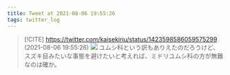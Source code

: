 ```yaml
---
title: Tweet at 2021-08-06 19:55:26
tags: twitter_log
---
```


> [!CITE] https://twitter.com/kaisekiriu/status/1423598586059575299 (2021-08-06 19:55:26)
> ![](https://twitter.com/kaisekiriu/status/1423598586059575299)
> ユムシ科という訳もありえたのだろうけど、スズキ目みたいな事態を避けたいと考えれば、ミドリユムシ科の方が無難なのは確か。
